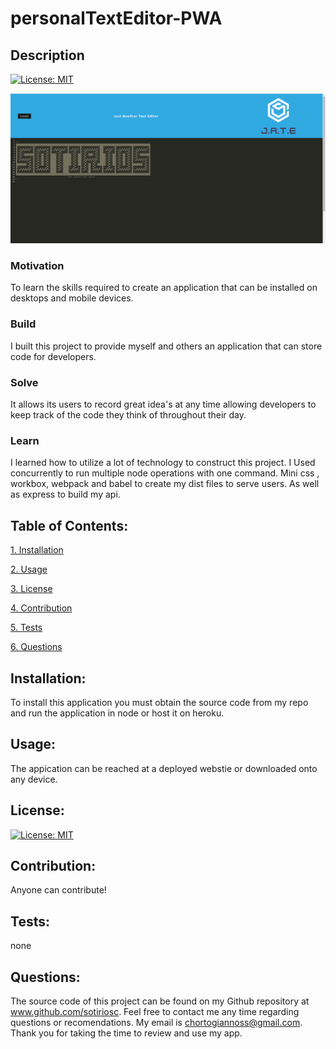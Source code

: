 # personalTextEditor-PWA

## Description

[![License: MIT](https://img.shields.io/badge/License-MIT-yellow.svg)](https://opensource.org/licenses/MIT)

![Website Image:](client/src/images/Untitled.png)
### Motivation

To learn the skills required to create an application that can be installed on desktops and mobile devices.

### Build

I built this project to provide myself and others an application that can store code for developers. 

### Solve

It allows its users to record great idea's at any time allowing developers to keep track of the code they think of throughout their day. 

### Learn

I learned how to utilize a lot of technology to construct this project. I Used concurrently to run multiple node operations with one command. Mini css , workbox, webpack and babel to create my dist files to serve users. As well as  express to  build my api.

## Table of Contents:

[1. Installation](#Installation)

[2. Usage](#Usage)

[3. License](#License)

[4. Contribution](#Contribution)

[5. Tests](#Tests)

[6. Questions](#Questions)
        
## Installation:

To install this application you must obtain the source code from my repo and run the application in node or host it on heroku. 

## Usage:

The appication can be reached at a deployed webstie or downloaded onto any device.

## License:


[![License: MIT](https://img.shields.io/badge/License-MIT-yellow.svg)](https://opensource.org/licenses/MIT)

## Contribution:

Anyone can contribute!

## Tests:

none

## Questions:

The source code of this project can be found on my Github repository at www.github.com/sotiriosc. Feel free to contact 
me any time regarding questions or recomendations. My email is chortogiannoss@gmail.com. Thank you for taking the time to review and use my app. 

        